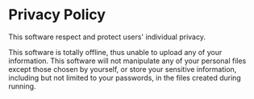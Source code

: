 Privacy Policy
=


This software respect and protect users' individual privacy.

This software is totally offline, thus unable to upload any of your information. This software will not manipulate any of your personal files except those chosen by yourself, or store your sensitive information, including but not limited to your passwords, in the files created during running.
